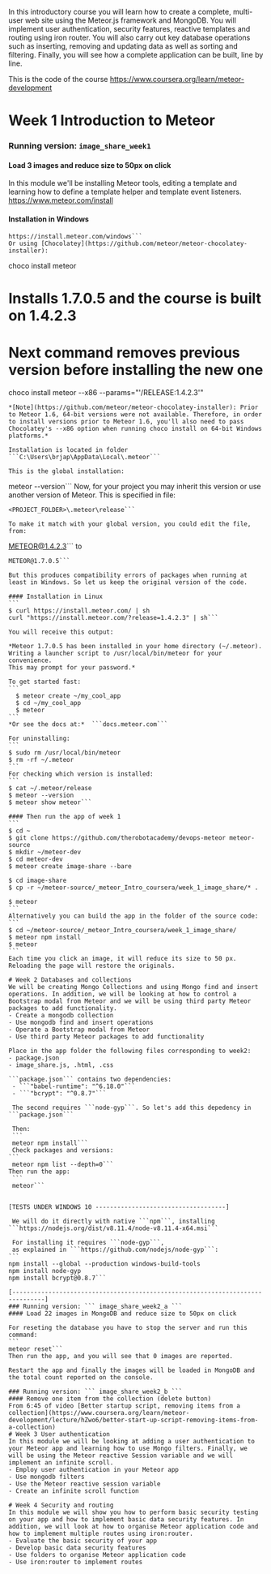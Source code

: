In this introductory course you will learn how to create a complete, multi-user web site using the Meteor.js framework and MongoDB. You will implement user authentication, security features, reactive templates and routing using iron router. You will also carry out key database operations such as inserting, removing and updating data as well as sorting and filtering. Finally, you will see how a complete application can be built, line by line.

This is the code of the course https://www.coursera.org/learn/meteor-development

# Week 1 Introduction to Meteor
### Running version: ``` image_share_week1 ```
#### Load 3 images and reduce size to 50px on click

In this module we'll be installing Meteor tools, editing a template and learning how to define a template helper and template event listeners.
https://www.meteor.com/install

#### Installation in Windows
```
https://install.meteor.com/windows```
Or using [Chocolatey](https://github.com/meteor/meteor-chocolatey-installer):
```
choco install meteor
# Installs 1.7.0.5 and the course is built on 1.4.2.3

# Next command removes previous version before installing the new one
choco install meteor --x86 --params="'/RELEASE:1.4.2.3'"
```
*[Note](https://github.com/meteor/meteor-chocolatey-installer): Prior to Meteor 1.6, 64-bit versions were not available. Therefore, in order to install versions prior to Meteor 1.6, you'll also need to pass Chocolatey's --x86 option when running choco install on 64-bit Windows platforms.*

Installation is located in folder ```C:\Users\brjap\AppData\Local\.meteor```

This is the global installation:
```
meteor --version```
Now, for your project you may inherit this version or use another version of Meteor. This is specified in file:
```
<PROJECT_FOLDER>\.meteor\release```

To make it match with your global version, you could edit the file, from:
```
METEOR@1.4.2.3```
to
````
METEOR@1.7.0.5```

But this produces compatibility errors of packages when running at least in Windows. So let us keep the original version of the code.

#### Installation in Linux
```
$ curl https://install.meteor.com/ | sh
curl "https://install.meteor.com/?release=1.4.2.3" | sh```

You will receive this output:

*Meteor 1.7.0.5 has been installed in your home directory (~/.meteor).
Writing a launcher script to /usr/local/bin/meteor for your convenience.
This may prompt for your password.*

To get started fast:
```
  $ meteor create ~/my_cool_app
  $ cd ~/my_cool_app
  $ meteor
```
*Or see the docs at:*  ```docs.meteor.com```

For uninstalling:
```
$ sudo rm /usr/local/bin/meteor
$ rm -rf ~/.meteor
```
For checking which version is installed:
```
$ cat ~/.meteor/release
$ meteor --version
$ meteor show meteor```

#### Then run the app of week 1
```
$ cd ~
$ git clone https://github.com/therobotacademy/devops-meteor meteor-source
$ mkdir ~/meteor-dev
$ cd meteor-dev
$ meteor create image-share --bare

$ cd image-share
$ cp -r ~/meteor-source/_meteor_Intro_coursera/week_1_image_share/* .

$ meteor
```
Alternatively you can build the app in the folder of the source code:
```
$ cd ~/meteor-source/_meteor_Intro_coursera/week_1_image_share/
$ meteor npm install
$ meteor
```
Each time you click an image, it will reduce its size to 50 px.
Reloading the page will restore the originals.

# Week 2 Databases and collections
We will be creating Mongo Collections and using Mongo find and insert operations. In addition, we will be looking at how to control a Bootstrap modal from Meteor and we will be using third party Meteor packages to add functionality.
- Create a mongodb collection
- Use mongodb find and insert operations
- Operate a Bootstrap modal from Meteor
- Use third party Meteor packages to add functionality

Place in the app folder the following files corresponding to week2:
- package.json
- image_share.js, .html, .css

```package.json``` contains two dependencies:
 - ```"babel-runtime": "^6.18.0"```
 - ```"bcrypt": "^0.8.7"```

 The second requires ```node-gyp```. So let's add this depedency in ```package.json```

 Then:
 ```
 meteor npm install```
 Check packages and versions:
```
 meteor npm list --depth=0```
Then run the app:
 ```
 meteor```


[TESTS UNDER WINDOWS 10 ------------------------------------]

 We will do it directly with native ```npm```, installing ```https://nodejs.org/dist/v8.11.4/node-v8.11.4-x64.msi```

 For installing it requires ```node-gyp```,
 as explained in ```https://github.com/nodejs/node-gyp```:
```
npm install --global --production windows-build-tools
npm install node-gyp
npm install bcrypt@0.8.7```

[-------------------------------------------------------------------------------]
### Running version: ``` image_share_week2_a ```
#### Load 22 images in MongoDB and reduce size to 50px on click

For reseting the database you have to stop the server and run this command:
```
meteor reset```
Then run the app, and you will see that 0 images are reported.

Restart the app and finally the images will be loaded in MongoDB and the total count reported on the console.

### Running version: ``` image_share_week2_b ```
#### Remove one item from the collection (delete button)
From 6:45 of video [Better startup script, removing items from a collection](https://www.coursera.org/learn/meteor-development/lecture/hZwo6/better-start-up-script-removing-items-from-a-collection)
# Week 3 User authentication
In this module we will be looking at adding a user authentication to your Meteor app and learning how to use Mongo filters. Finally, we will be using the Meteor reactive Session variable and we will implement an infinite scroll.
- Employ user authentication in your Meteor app
- Use mongodb filters
- Use the Meteor reactive session variable
- Create an infinite scroll function

# Week 4 Security and routing
In this module we will show you how to perform basic security testing on your app and how to implement basic data security features. In addition, we will look at how to organise Meteor application code and how to implement multiple routes using iron:router.
- Evaluate the basic security of your app
- Develop basic data security features
- Use folders to organise Meteor application code
- Use iron:router to implement routes
